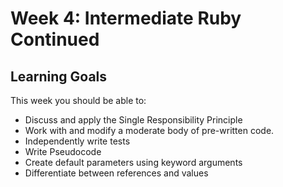 # Week 4: Intermediate Ruby Continued
## Learning Goals

This week you should be able to:

- Discuss and apply the Single Responsibility Principle
- Work with and modify a moderate body of pre-written code. 
- Independently write tests
- Write Pseudocode
- Create default parameters using keyword arguments
- Differentiate between references and values
